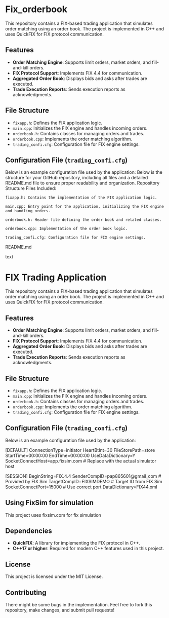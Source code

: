 # Fix_orderbook

This repository contains a FIX-based trading application that simulates order matching using an order book. The project is implemented in C++ and uses QuickFIX for FIX protocol communication.

## Features
- **Order Matching Engine**: Supports limit orders, market orders, and fill-and-kill orders.
- **FIX Protocol Support**: Implements FIX 4.4 for communication.
- **Aggregated Order Book**: Displays bids and asks after trades are executed.
- **Trade Execution Reports**: Sends execution reports as acknowledgments.

## File Structure
- `fixapp.h`: Defines the FIX application logic.
- `main.cpp`: Initializes the FIX engine and handles incoming orders.
- `orderbook.h`: Contains classes for managing orders and trades.
- `orderbook.cpp`: Implements the order matching algorithm.
- `trading_confi.cfg`: Configuration file for FIX engine settings.

## Configuration File (`trading_confi.cfg`)
Below is an example configuration file used by the application:
Below is the structure for your GitHub repository, including all files and a detailed README.md file to ensure proper readability and organization.
Repository Structure
Files Included:

    fixapp.h: Contains the implementation of the FIX application logic.

    main.cpp: Entry point for the application, initializing the FIX engine and handling orders.

    orderbook.h: Header file defining the order book and related classes.

    orderbook.cpp: Implementation of the order book logic.

    trading_confi.cfg: Configuration file for FIX engine settings.

README.md

text
# FIX Trading Application

This repository contains a FIX-based trading application that simulates order matching using an order book. The project is implemented in C++ and uses QuickFIX for FIX protocol communication.

## Features
- **Order Matching Engine**: Supports limit orders, market orders, and fill-and-kill orders.
- **FIX Protocol Support**: Implements FIX 4.4 for communication.
- **Aggregated Order Book**: Displays bids and asks after trades are executed.
- **Trade Execution Reports**: Sends execution reports as acknowledgments.

## File Structure
- `fixapp.h`: Defines the FIX application logic.
- `main.cpp`: Initializes the FIX engine and handles incoming orders.
- `orderbook.h`: Contains classes for managing orders and trades.
- `orderbook.cpp`: Implements the order matching algorithm.
- `trading_confi.cfg`: Configuration file for FIX engine settings.

## Configuration File (`trading_confi.cfg`)
Below is an example configuration file used by the application:

[DEFAULT]
ConnectionType=initiator
HeartBtInt=30
FileStorePath=store
StartTime=00:00:00
EndTime=00:00:00
UseDataDictionary=Y
SocketConnectHost=app.fixsim.com # Replace with the actual simulator host

[SESSION]
BeginString=FIX.4.4
SenderCompID=pap865601@gmail_com # Provided by FIX Sim
TargetCompID=FIXSIMDEMO # Target ID from FIX Sim
SocketConnectPort=15000 # Use correct port
DataDictionary=FIX44.xml

## Using FixSim for simulation
This project uses fixsim.com for fix simulation 


## Dependencies
- **QuickFIX**: A library for implementing the FIX protocol in C++.
- **C++17 or higher**: Required for modern C++ features used in this project.

## License
This project is licensed under the MIT License.

## Contributing
There might be some bugs in the implementation. Feel free to fork this repository, make changes, and submit pull requests!

